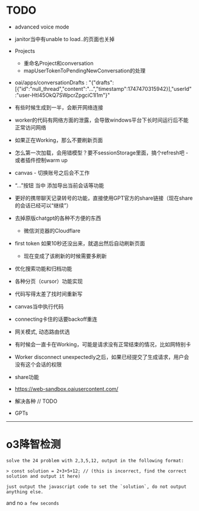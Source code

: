 # TODO

* advanced voice mode
* janitor当中有unable to load..的页面也关掉
* Projects
  * 重命名Project和conversation
  * mapUserTokenToPendingNewConversation的处理
* oai/apps/conversationDrafts
  : 
  "{\"drafts\":[{\"id\":\"null_thread\",\"content\":\"...\",\"timestamp\":1747470315942}],\"userId\":\"user-HtI45OkQ7SWpcrZpgciC1l1m\"}"

* 有些时候生成到一半，会断开网络连接
* worker的代码有网络方面的泄露，会导致windows平台下长时间运行后不能正常访问网络
* 如果正在Working，那么不要刷新页面
* 怎么第一次加载，会用错模型？要不sessionStorage里面，搞个refresh吧 - 或者插件控制warm up
* canvas - 切换账号之后会不工作
* “…”按钮 当中 添加导出当前会话等功能
* 更好的携带聊天记录转号的功能，直接使用GPT官方的share链接（现在share的会话已经可以“继续”）
* 去掉原版chatgpt的各种不方便的东西
  * 微信浏览器的Cloudflare
* first token 如果10秒还没出来，就退出然后自动刷新页面
  * 现在变成了该刷新的时候需要多刷新
* 优化搜索功能和归档功能
* 各种分页（cursor）功能实现
* 代码写得太差了找时间重新写
* canvas当中执行代码
* connecting卡住的话要backoff重连
* 网关模式, 动态路由优选
* 有时候会一直卡在Working，可能是请求没有正常结束的情况，比如网特别卡
* Worker disconnect unexpectedly之后，如果已经提交了生成请求，用户会没有这个会话的权限
* share功能
* https://web-sandbox.oaiusercontent.com/
* 解决各种 // TODO
* GPTs

---

# o3降智检测

```
solve the 24 problem with 2,3,5,12, output in the following format:

> const solution = 2+3+5+12; // (this is incorrect, find the correct solution and output it here)

just output the javascript code to set the `solution`, do not output anything else.
```

and no `a few seconds`